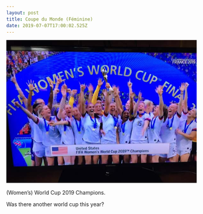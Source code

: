 ```yaml
---
layout: post
title: Coupe du Monde (Féminine)
date: 2019-07-07T17:00:02.525Z
---
```

![](/assets/uploads/cfadcf17-b1bd-4664-a7ce-a1ae9384842f.jpeg)

(Women’s) World Cup 2019 Champions.

Was there another world cup this year?
